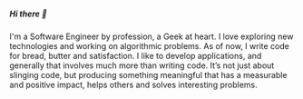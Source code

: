 <h5>Hi there 👋</h5>
<p>I'm a Software Engineer by profession, a Geek at heart. I love exploring new technologies and working on algorithmic problems. As of now, I write code for bread, butter and satisfaction. I like to develop applications, and generally that involves much more than writing code. It’s not just about slinging code, but producing something meaningful that has a measurable and positive impact, helps others and solves interesting problems.</p>

<!--
**pranavaa/pranavaa** is a ✨ _special_ ✨ repository because its `README.md` (this file) appears on your GitHub profile.

Here are some ideas to get you started:

- 🔭 I’m currently working on ...
- 🌱 I’m currently learning ...
- 👯 I’m looking to collaborate on ...
- 🤔 I’m looking for help with ...
- 💬 Ask me about ...
- 📫 How to reach me: ...
- 😄 Pronouns: ...
- ⚡ Fun fact: ...
-->
